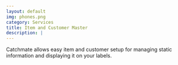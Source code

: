 ```yaml
---
layout: default
img: phones.png
category: Services
title: Item and Customer Master
description: |
---
```

Catchmate allows easy item and customer setup for managing static information and displaying it on your labels.
